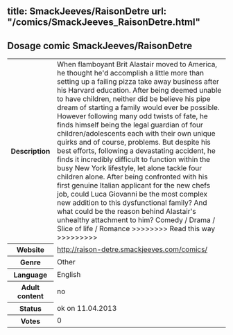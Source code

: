 title: SmackJeeves/RaisonDetre
url: "/comics/SmackJeeves_RaisonDetre.html"
---
Dosage comic SmackJeeves/RaisonDetre
-----------------------------------------

<table class="comicinfo">
<tr>
<th>Description</th><td>When flamboyant Brit Alastair moved to America, he thought he'd accomplish a little more than setting up a failing pizza take away business after his Harvard education. After being deemed unable to have children, neither did be believe his pipe dream of starting a family would ever be possible. However following many odd twists of fate, he finds himself being the legal guardian of four children/adolescents each with their own unique quirks and of course, problems. But despite his best efforts, following a devastating accident, he finds it incredibly difficult to function within the busy New York lifestyle, let alone tackle four children alone. After being confronted with his first genuine Italian applicant for the new chefs job, could Luca Giovanni be the most complex new addition to this dysfunctional family? And what could be the reason behind Alastair's unhealthy attachment to him? Comedy / Drama / Slice of life / Romance &gt;&gt;&gt;&gt;&gt;&gt;&gt;&gt; Read this way &gt;&gt;&gt;&gt;&gt;&gt;&gt;&gt;&gt;</td>
</tr>
<tr>
<th>Website</th><td><a href="http://raison-detre.smackjeeves.com/comics/">http://raison-detre.smackjeeves.com/comics/</a></td>
</tr>
<tr>
<th>Genre</th><td>Other</td>
</tr>
<tr>
<th>Language</th><td>English</td>
</tr>
<tr>
<th>Adult content</th><td>no</td>
</tr>
<tr>
<th>Status</th><td>ok on 11.04.2013</td>
</tr>
<tr>
<th>Votes</th><td>0</div></td>
</tr>
</table>
